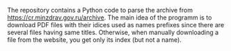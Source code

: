 The repository contains a Python code to parse the archive from https://cr.minzdrav.gov.ru/archive. The main idea of the programm is to download PDF files with their idices used as names prefixes since there are several files having same titles. Otherwise, when manually downloading a file from the website, you get only its index (but not a name).
